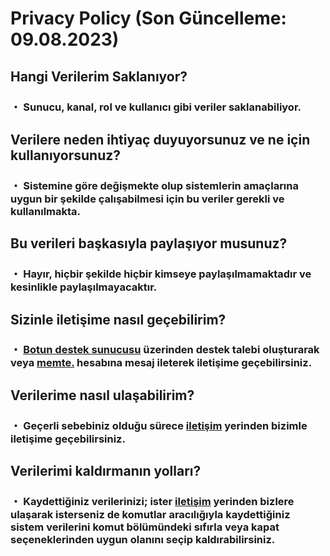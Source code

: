 # Privacy Policy (Son Güncelleme: 09.08.2023)
## Hangi Verilerim Saklanıyor?
### ・ Sunucu, kanal, rol ve kullanıcı gibi veriler saklanabiliyor.
## Verilere neden ihtiyaç duyuyorsunuz ve ne için kullanıyorsunuz?
### ・ Sistemine göre değişmekte olup sistemlerin amaçlarına uygun bir şekilde çalışabilmesi için bu veriler gerekli ve kullanılmakta.
## Bu verileri başkasıyla paylaşıyor musunuz?
### ・ Hayır, hiçbir şekilde hiçbir kimseye paylaşılmamaktadır ve kesinlikle paylaşılmayacaktır.
## Sizinle iletişime nasıl geçebilirim?
### ・ [Botun destek sunucusu](https://discord.gg/vuwb5esqkx) üzerinden destek talebi oluşturarak veya [memte.](https://discord.com/users/690634258691391589) hesabına mesaj ileterek iletişime geçebilirsiniz.
## Verilerime nasıl ulaşabilirim?
### ・ Geçerli sebebiniz olduğu sürece [iletişim](https://github.com/stal-bot/privacy-policy/blob/main/README.md#sizinle-ileti%C5%9Fime-nas%C4%B1l-ge%C3%A7ebilirim) yerinden bizimle iletişime geçebilirsiniz.
## Verilerimi kaldırmanın yolları?
### ・ Kaydettiğiniz verilerinizi; ister <a href= "https://github.com/stal-bot/privacy-policy/blob/main/README.md#sizinle-ileti%C5%9Fime-nas%C4%B1l-ge%C3%A7ebilirim">iletişim</a> yerinden bizlere ulaşarak isterseniz de komutlar aracılığıyla kaydettiğiniz sistem verilerini komut bölümündeki sıfırla veya kapat seçeneklerinden uygun olanını seçip kaldırabilirsiniz.
